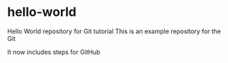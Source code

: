 # hello-world
Hello World repository for Git tutorial
This is an example repository for the Git 

It now includes steps for GitHub

